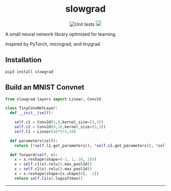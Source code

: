 <h1 align="center">
  slowgrad
 </h1>
<p align="center">
    <img src="https://github.com/dpstart/slowgrad/workflows/Unit%20tests/badge.svg" alt="Unit tests" />
    <a href="https://badge.fury.io/py/slowgrad"><img src="https://badge.fury.io/py/slowgrad.svg" alt="PyPI version" height="18"></a>
</p>

A small neural network library optimized for learning.

Inspired by PyTorch, micrograd, and tinygrad.

## Installation
`pip3 install slowgrad`

## Build an MNIST Convnet

```python
from slowgrad.layers import Linear, Conv2d

class TinyConvNetLayer:
  def __init__(self):

    self.c1 = Conv2d(1,8,kernel_size=(3,3))
    self.c2 = Conv2d(8,16,kernel_size=(3,3))
    self.l1 = Linear(16*5*5,10)

  def parameters(self):
    return [*self.l1.get_parameters(), *self.c1.get_parameters(), *self.c2.get_parameters()]

  def forward(self, x):
    x = x.reshape(shape=(-1, 1, 28, 28))
    x = self.c1(x).relu().max_pool2d()
    x = self.c2(x).relu().max_pool2d()
    x = x.reshape(shape=[x.shape[0], -1])
    return self.l1(x).logsoftmax()
```

--------------------------------------------------------------------
